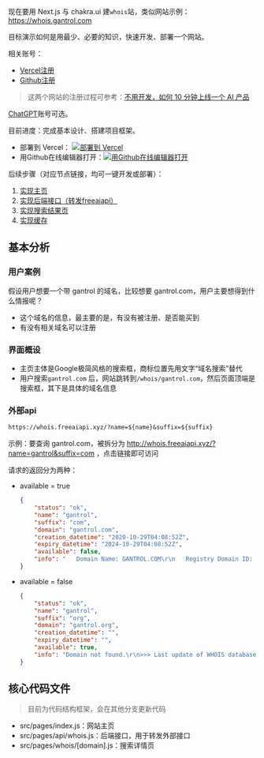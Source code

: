 现在要用 Next.js 与 chakra.ui 建`whois`站，类似网站示例：https://whois.gantrol.com

目标演示如何是用最少、必要的知识，快速开发、部署一个网站。

相关账号：

- [Vercel注册](https://vercel.com/signup)
- [Github注册](https://github.com/join)

> 这两个网站的注册过程可参考：[不用开发，如何 10 分钟上线一个 AI 产品](https://mp.weixin.qq.com/s/N0Puxv0X2D6eC5q_Ps8uLQ)

[ChatGPT](https://chat.openai.com/)账号可选。

目前进度：完成基本设计、搭建项目框架。

- 部署到 Vercel： [![部署到 Vercel](https://vercel.com/button)](https://vercel.com/new/clone?repository-url=https://github.com/gantrol/whois-nextjs&project-name=whois-nextjs&repository-name=whois-nextjs)
- 用Github在线编辑器打开：[![用Github在线编辑器打开](https://github.com/codespaces/badge.svg)](https://codespaces.new/gantrol/whois-nextjs)

后续步骤（对应节点链接，均可一键开发或部署）：

1. [实现主页](https://github.com/gantrol/whois-nextjs/tree/step1)
2. [实现后端接口（转发freeaiapi）](https://github.com/gantrol/whois-nextjs/tree/step2)
3. [实现搜索结果页](https://github.com/gantrol/whois-nextjs/tree/step3)
4. [实现缓存](https://github.com/gantrol/whois-nextjs/tree/step4)

## 基本分析

### 用户案例

假设用户想要一个带 gantrol 的域名，比较想要 gantrol.com，用户主要想得到什么情报呢？

- 这个域名的信息，最主要的是，有没有被注册、是否能买到
- 有没有相关域名可以注册

### 界面概设

- 主页主体是Google极简风格的搜索框，商标位置先用文字“域名搜索”替代
- 用户搜索`gantrol.com` 后，网站跳转到`/whois/gantrol.com`，然后页面顶端是搜索框，其下是具体的域名信息

### 外部api

```markdown
https://whois.freeaiapi.xyz/?name=${name}&suffix=${suffix}
```

示例：要查询 gantrol.com，被拆分为 http://whois.freeaiapi.xyz/?name=gantrol&suffix=com ，点击链接即可访问

请求的返回分为两种：

- available = true

   ```json
   {
       "status": "ok",
       "name": "gantrol",
       "suffix": "com",
       "domain": "gantrol.com",
       "creation_datetime": "2020-10-29T04:08:52Z",
       "expiry_datetime": "2024-10-29T04:08:52Z",
       "available": false,
       "info": "   Domain Name: GANTROL.COM\r\n   Registry Domain ID: 2568931463_DOMAIN_COM-VRSN\r\n   Registrar WHOIS Server: whois.paycenter.com.cn\r\n  《省略几百词》 .\r\n"
   }
   ```

- available = false

   ```json
   {
       "status": "ok",
       "name": "gantrol",
       "suffix": "org",
       "domain": "gantrol.org",
       "creation_datetime": "",
       "expiry_datetime": "",
       "available": true,
       "info": "Domain not found.\r\n>>> Last update of WHOIS database: 2023-12-05T08:58:08Z <<<\r\n\r\nTerms of Use:..《省略几百词》.\r\n"
   }
   ```

## 核心代码文件

> 目前为代码结构框架，会在其他分支更新代码

- src/pages/index.js：网站主页
- src/pages/api/whois.js：后端接口，用于转发外部接口
- src/pages/whois/[domain].js：搜索详情页

